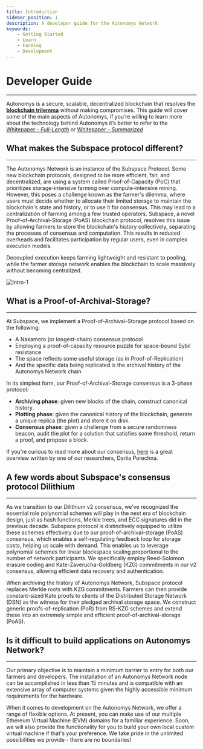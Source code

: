 ```yaml
---
title: Introduction
sidebar_position: 1
description: A developer guide for the Autonomys Network
keywords:
    - Getting Started
    - Learn
    - Farming
    - Development
---
```


# Developer Guide
---
Autonomys is a secure, scalable, decentralized blockchain that resolves the **[blockchain trilemma](https://vitalik.ca/general/2017/12/31/sharding_faq.html#this-sounds-like-theres-some-kind-of-scalability-trilemma-at-play-what-is-this-trilemma-and-can-we-break-through-it)** without making compromises. This guide will cover some of the main aspects of Autonomys, if you’re willing to learn more about the technology behind Autonomys it’s better to refer to the [Whitepaper - _Full-Length_](https://assets.website-files.com/61526a2af87a54e565b0ae92/617759c00edd0e3bd279aa29_Autonomys_%20A%20solution%20to%20the%20farmer%27s%20dilemma.pdf) or [Whitepaper - _Summarized_](https://subspace.network/news/subspace-network-whitepaper)

## What makes the Subspace protocol different?
---
The Autonomys Network is an instance of the Subspace Protocol. Some new blockchain protocols, designed to be more efficient, fair, and decentralized, are using a system called Proof-of-Capacity (PoC) that prioritizes storage-intensive farming over compute-intensive mining. However, this poses a challenge known as the farmer's dilemma, where users must decide whether to allocate their limited storage to maintain the blockchain's state and history, or to use it for consensus. This may lead to a centralization of farming among a few trusted operators. Subspace, a novel Proof-of-Archival-Storage (PoAS) blockchain protocol, resolves this issue by allowing farmers to store the blockchain's history collectively, separating the processes of consensus and computation. This results in reduced overheads and facilitates participation by regular users, even in complex execution models.

Decoupled execution keeps farming lightweight and resistant to pooling, while the farmer storage network enables the blockchain to scale massively without becoming centralized.

![Intro-1](/img/developers/Intro-1.png)

## What is a Proof-of-Archival-Storage?
---
At Subspace, we implement a Proof-of-Archival-Storage protocol based on the following:
- A Nakamoto (or longest-chain) consensus protocol
- Employing a proof-of-capacity resource puzzle for space-bound Sybil resistance
- The space reflects some useful storage (as in Proof-of-Replication)
- And the specific data being replicated is the archival history of the Autonomys Network chain

In its simplest form, our Proof-of-Archival-Storage consensus is a 3-phase protocol:
- **Archiving phase**: given new blocks of the chain, construct canonical history.
- **Plotting phase**: given the canonical history of the blockchain, generate a unique replica (the plot) and store it on disk.
- **Consensus phase**: given a challenge from a secure randomness beacon, audit the plot for a solution that satisfies some threshold, return a proof, and propose a block.

If you’re curious to read more about our consensus, [here](https://blog.subspace.network/dilithium-the-subspace-consensus-v2-3c5df0759e72) is a great overview written by one of our researchers, Dariia Porechna.

## A few words about Subspace's consensus protocol **Dilithium**
---
As we transition to our Dilithium v2 consensus, we've recognized the essential role polynomial schemes will play in the next era of blockchain design, just as hash functions, Merkle trees, and ECC signatures did in the previous decade. Subspace protocol is distinctively equipped to utilize these schemes effectively due to our proof-of-archival-storage (PoAS) consensus, which enables a self-regulating feedback loop for storage costs, helping us scale with demand. This enables us to leverage polynomial schemes for linear blockspace scaling proportional to the number of network participants. We specifically employ Reed-Solomon erasure coding and Kate-Zaverucha-Goldberg (KZG) commitments in our v2 consensus, allowing efficient data recovery and authentication.

When archiving the history of Autonomys Network, Subspace protocol replaces Merkle roots with KZG commitments. Farmers can then provide constant-sized Kate proofs to clients of the Distributed Storage Network (DSN) as the witness for their pledged archival storage space. We construct generic proofs-of-replication (PoR) from RS-KZG schemes and extend these into an extremely simple and efficient proof-of-archival-storage (PoAS).

## Is it difficult to build applications on Autonomys Network?
---

Our primary objective is to maintain a minimum barrier to entry for both our farmers and developers. The installation of an Autonomys Network node can be accomplished in less than 15 minutes and is compatible with an extensive array of computer systems given the highly accessible minimum requirements for the hardware.

When it comes to development on the Autonomys Network, we offer a range of flexible options. At present, you can make use of our multiple Ethereum Virtual Machine (EVM) domains for a familiar experience. Soon, we will also provide the functionality for you to build your own local custom virtual machine if that's your preference. We take pride in the unlimited possibilities we provide - there are no boundaries!
